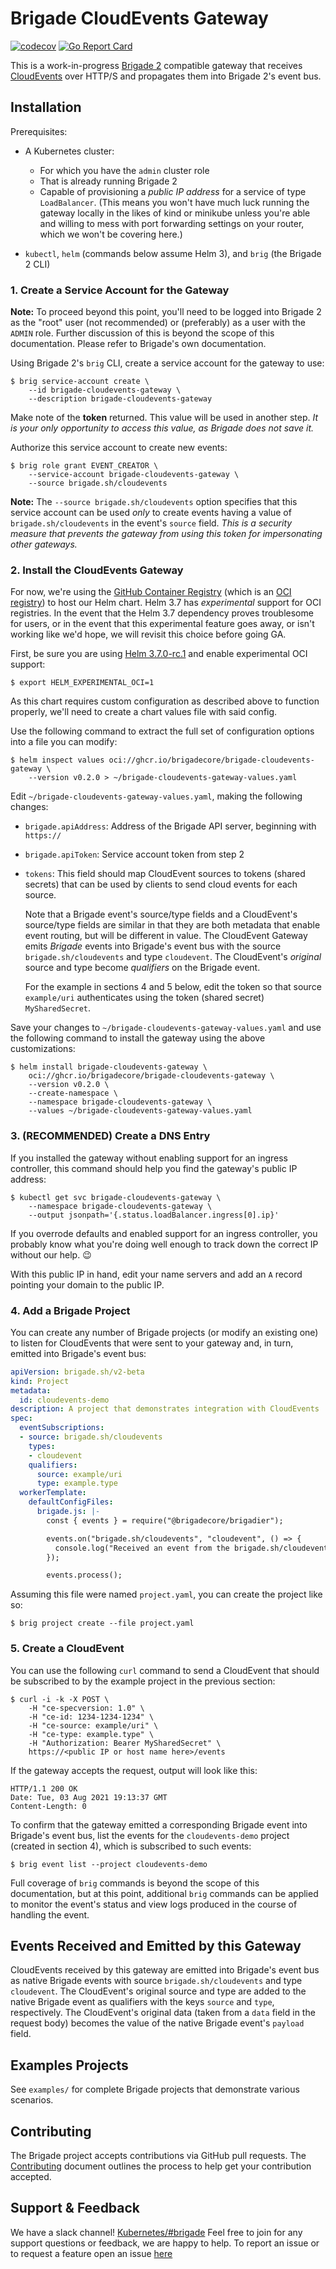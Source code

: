 # Brigade CloudEvents Gateway

[![codecov](https://codecov.io/gh/brigadecore/brigade-cloudevents-gateway/branch/main/graph/badge.svg?token=PM7LG36RGY)](https://codecov.io/gh/brigadecore/brigade-cloudevents-gateway)
[![Go Report Card](https://goreportcard.com/badge/github.com/brigadecore/brigade-cloudevents-gateway)](https://goreportcard.com/report/github.com/brigadecore/brigade-cloudevents-gateway)

This is a work-in-progress
[Brigade 2](https://github.com/brigadecore/brigade/tree/v2)
compatible gateway that receives [CloudEvents](https://cloudevents.io/) over 
HTTP/S and propagates them into Brigade 2's event bus.

## Installation

Prerequisites:

* A Kubernetes cluster:
    * For which you have the `admin` cluster role
    * That is already running Brigade 2
    * Capable of provisioning a _public IP address_ for a service of type
      `LoadBalancer`. (This means you won't have much luck running the gateway
      locally in the likes of kind or minikube unless you're able and willing to
      mess with port forwarding settings on your router, which we won't be
      covering here.)

* `kubectl`, `helm` (commands below assume Helm 3), and `brig` (the Brigade 2
  CLI)

### 1. Create a Service Account for the Gateway

__Note:__ To proceed beyond this point, you'll need to be logged into Brigade 2
as the "root" user (not recommended) or (preferably) as a user with the `ADMIN`
role. Further discussion of this is beyond the scope of this documentation.
Please refer to Brigade's own documentation.

Using Brigade 2's `brig` CLI, create a service account for the gateway to use:

```console
$ brig service-account create \
    --id brigade-cloudevents-gateway \
    --description brigade-cloudevents-gateway
```

Make note of the __token__ returned. This value will be used in another step.
_It is your only opportunity to access this value, as Brigade does not save it._

Authorize this service account to create new events:

```console
$ brig role grant EVENT_CREATOR \
    --service-account brigade-cloudevents-gateway \
    --source brigade.sh/cloudevents
```

__Note:__ The `--source brigade.sh/cloudevents` option specifies that this
service account can be used _only_ to create events having a value of
`brigade.sh/cloudevents` in the event's `source` field. _This is a security
measure that prevents the gateway from using this token for impersonating other
gateways._

### 2. Install the CloudEvents Gateway

For now, we're using the [GitHub Container Registry](https://ghcr.io) (which is
an [OCI registry](https://helm.sh/docs/topics/registries/)) to host our Helm
chart. Helm 3.7 has _experimental_ support for OCI registries. In the event that
the Helm 3.7 dependency proves troublesome for users, or in the event that this
experimental feature goes away, or isn't working like we'd hope, we will revisit
this choice before going GA.

First, be sure you are using
[Helm 3.7.0-rc.1](https://github.com/helm/helm/releases/tag/v3.7.0-rc.1) and
enable experimental OCI support:

```console
$ export HELM_EXPERIMENTAL_OCI=1
```

As this chart requires custom configuration as described above to function
properly, we'll need to create a chart values file with said config.

Use the following command to extract the full set of configuration options into
a file you can modify:

```console
$ helm inspect values oci://ghcr.io/brigadecore/brigade-cloudevents-gateway \
    --version v0.2.0 > ~/brigade-cloudevents-gateway-values.yaml
```

Edit `~/brigade-cloudevents-gateway-values.yaml`, making the following changes:

* `brigade.apiAddress`: Address of the Brigade API server, beginning with
  `https://`

* `brigade.apiToken`: Service account token from step 2

* `tokens`: This field should map CloudEvent sources to tokens (shared secrets)
  that can be used by clients to send cloud events for each source.
  
  Note that a Brigade event's source/type fields and a CloudEvent's source/type
  fields are similar in that they are both metadata that enable event routing,
  but will be different in value. The CloudEvent Gateway emits _Brigade_ events
  into Brigade's event bus with the source `brigade.sh/cloudevents` and type
  `cloudevent`. The CloudEvent's _original_ source and type become _qualifiers_
  on the Brigade event.

  For the example in sections 4 and 5 below, edit the token so that source
  `example/uri` authenticates using the token (shared secret) `MySharedSecret`.

Save your changes to `~/brigade-cloudevents-gateway-values.yaml` and use the following command to install
the gateway using the above customizations:

```console
$ helm install brigade-cloudevents-gateway \
    oci://ghcr.io/brigadecore/brigade-cloudevents-gateway \
    --version v0.2.0 \
    --create-namespace \
    --namespace brigade-cloudevents-gateway \
    --values ~/brigade-cloudevents-gateway-values.yaml
```

### 3. (RECOMMENDED) Create a DNS Entry

If you installed the gateway without enabling support for an ingress controller,
this command should help you find the gateway's public IP address:

```console
$ kubectl get svc brigade-cloudevents-gateway \
    --namespace brigade-cloudevents-gateway \
    --output jsonpath='{.status.loadBalancer.ingress[0].ip}'
```

If you overrode defaults and enabled support for an ingress controller, you
probably know what you're doing well enough to track down the correct IP without
our help. 😉

With this public IP in hand, edit your name servers and add an `A` record
pointing your domain to the public IP.

### 4. Add a Brigade Project

You can create any number of Brigade projects (or modify an existing one) to
listen for CloudEvents that were sent to your gateway and, in turn, emitted into
Brigade's event bus:

```yaml
apiVersion: brigade.sh/v2-beta
kind: Project
metadata:
  id: cloudevents-demo
description: A project that demonstrates integration with CloudEvents
spec:
  eventSubscriptions:
  - source: brigade.sh/cloudevents
    types:
    - cloudevent
    qualifiers:
      source: example/uri
      type: example.type
  workerTemplate:
    defaultConfigFiles:
      brigade.js: |-
        const { events } = require("@brigadecore/brigadier");

        events.on("brigade.sh/cloudevents", "cloudevent", () => {
          console.log("Received an event from the brigade.sh/cloudevents gateway!");
        });

        events.process();
```

Assuming this file were named `project.yaml`, you can create the project like
so:

```console
$ brig project create --file project.yaml
```

### 5. Create a CloudEvent

You can use the following `curl` command to send a CloudEvent that should be
subscribed to by the example project in the previous section:

```console
$ curl -i -k -X POST \
    -H "ce-specversion: 1.0" \
    -H "ce-id: 1234-1234-1234" \
    -H "ce-source: example/uri" \
    -H "ce-type: example.type" \
    -H "Authorization: Bearer MySharedSecret" \
    https://<public IP or host name here>/events
```

If the gateway accepts the request, output will look like this:

```console
HTTP/1.1 200 OK
Date: Tue, 03 Aug 2021 19:13:37 GMT
Content-Length: 0
```

To confirm that the gateway emitted a corresponding Brigade event into Brigade's
event bus, list the events for the `cloudevents-demo` project (created in
section 4), which is subscribed to such events:

```console
$ brig event list --project cloudevents-demo
```

Full coverage of `brig` commands is beyond the scope of this documentation, but
at this point, additional `brig` commands can be applied to monitor the event's
status and view logs produced in the course of handling the event.

## Events Received and Emitted by this Gateway

CloudEvents received by this gateway are emitted into Brigade's event bus as
native Brigade events with source `brigade.sh/cloudevents` and type
`cloudevent`. The CloudEvent's original source and type are added to the native
Brigade event as qualifiers with the keys `source` and `type`, respectively. The
CloudEvent's original data (taken from a `data` field in the request body)
becomes the value of the native Brigade event's `payload` field.

## Examples Projects

See `examples/` for complete Brigade projects that demonstrate various
scenarios.

## Contributing

The Brigade project accepts contributions via GitHub pull requests. The
[Contributing](CONTRIBUTING.md) document outlines the process to help get your
contribution accepted.

## Support & Feedback

We have a slack channel!
[Kubernetes/#brigade](https://kubernetes.slack.com/messages/C87MF1RFD) Feel free
to join for any support questions or feedback, we are happy to help. To report
an issue or to request a feature open an issue
[here](https://github.com/brigadecore/brigade-cloudevents-gateway/issues)
